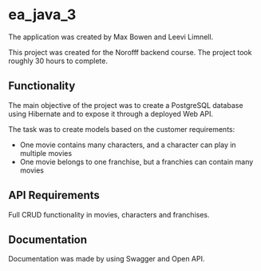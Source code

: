 # ea_java_3
The application was created by Max Bowen and Leevi Limnell.

This project was created for the Norofff backend course. The project took roughly 30 hours to complete.

## Functionality

The main objective of the project was to create a PostgreSQL database using Hibernate and to expose it through a deployed Web API.


The task was to create models based on the customer requirements: 

* One movie contains many characters, and a character can play in multiple movies
* One movie belongs to one franchise, but a franchies can contain many movies

## API Requirements

Full CRUD functionality in movies, characters and franchises.

## Documentation

Documentation was made by using Swagger and Open API. 



